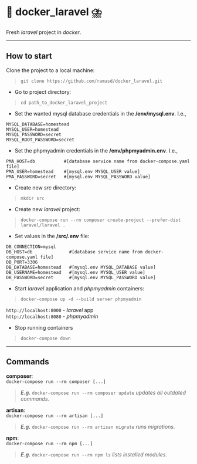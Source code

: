 # :rainbow: docker_laravel :cloud_with_lightning_and_rain:
Fresh *laravel* project in *docker*.

---

## How to start

Clone the project to a local machine:
>`git clone https://github.com/ramasd/docker_laravel.git`

- Go to project directory:
>`cd path_to_docker_laravel_project`

- Set the wanted mysql database credentials in the **/env/mysql.env**. I.e.,
```
MYSQL_DATABASE=homestead
MYSQL_USER=homestead
MYSQL_PASSWORD=secret
MYSQL_ROOT_PASSWORD=secret
```
- Set the phpmyadmin credentials in the **/env/phpmyadmin.env**. I.e.,
```
PMA_HOST=db           #[database service name from docker-compose.yaml file]
PMA_USER=homestead    #[mysql.env MYSQL_USER value]
PMA_PASSWORD=secret   #[mysql.env MYSQL_PASSWORD value]
```


- Create new *src* directory:
>`mkdir src`

- Create new *laravel* project:
>`docker-compose run --rm composer create-project --prefer-dist laravel/laravel .`

- Set values in the **/src/.env** file:
```
DB_CONNECTION=mysql
DB_HOST=db              #[database service name from docker-compose.yaml file]
DB_PORT=3306
DB_DATABASE=homestead   #[mysql.env MYSQL_DATABASE value]
DB_USERNAME=homestead   #[mysql.env MYSQL_USER value]
DB_PASSWORD=secret      #[mysql.env MYSQL_PASSWORD value]
```

- Start *laravel* application and *phpmyadmin* containers:
>`docker-compose up -d --build server phpmyadmin`

`http://localhost:8000` - *laravel* app <br />
`http://localhost:8080` - *phpmyadmin*

- Stop running containers
>`docker-compose down`

---

## Commands

**composer**:<br />
`docker-compose run --rm composer [...]`
>**_E.g._** `docker-compose run --rm composer update` *updates all outdated commands.*

**artisan**:<br />
`docker-compose run --rm artisan [...]`
>**_E.g._** `docker-compose run --rm artisan migrate` *runs migrations.*

**npm**:<br />
`docker-compose run --rm npm [...]`
>**_E.g._** `docker-compose run --rm npm ls` *lists installed modules.*
